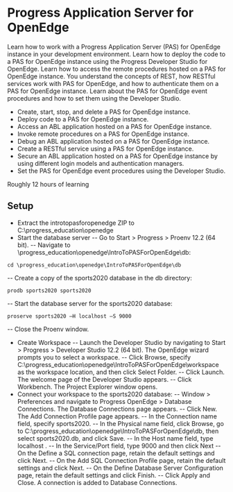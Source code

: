 # Progress Application Server for OpenEdge
Learn how to work with a Progress Application Server (PAS) for OpenEdge instance in your development environment. Learn how to deploy the code to a PAS for OpenEdge instance using the Progress Developer Studio for OpenEdge. Learn how to access the remote procedures hosted on a PAS for OpenEdge instance. You understand the concepts of REST, how RESTful services work with PAS for OpenEdge, and how to authenticate them on a PAS for OpenEdge instance. Learn about the PAS for OpenEdge event procedures and how to set them using the Developer Studio.

- Create, start, stop, and delete a PAS for OpenEdge instance.
- Deploy code to a PAS for OpenEdge instance.
- Access an ABL application hosted on a PAS for OpenEdge instance.
- Invoke remote procedures on a PAS for OpenEdge instance.
- Debug an ABL application hosted on a PAS for OpenEdge instance.
- Create a RESTful service using a PAS for OpenEdge instance.
- Secure an ABL application hosted on a PAS for OpenEdge instance by using different login models and authentication managers.
- Set the PAS for OpenEdge event procedures using the Developer Studio.

 Roughly 12 hours of learning

 ## Setup
 
- Extract the introtopasforopenedge ZIP to C:\progress_education\openedge
- Start the database server
-- Go to Start > Progress > Proenv 12.2 (64 bit).
-- Navigate to \progress_education\openedge\IntroToPASForOpenEdge\db:
```
cd \progress_education\openedge\IntroToPASForOpenEdge\db
```
-- Create a copy of the sports2020 database in the db directory:
```
prodb sports2020 sports2020
```
-- Start the database server for the sports2020 database:
```
proserve sports2020 –H localhost –S 9000 
```
-- Close the Proenv window.
- Create Workspace
-- Launch the Developer Studio by navigating to Start > Progress > Developer Studio 12.2 (64 bit). The OpenEdge wizard prompts you to select a workspace.
-- Click Browse, specify C:\progress_education\openedge\IntroToPASForOpenEdge\workspace as the workspace location, and then click Select Folder.
-- Click Launch. The welcome page of the Developer Studio appears.
-- Click Workbench. The Project Explorer window opens.
- Connect your workspace to the sports2020 database:
-- Window > Preferences and navigate to Progress OpenEdge > Database Connections. The Database Connections page appears.
-- Click New. The Add Connection Profile page appears.
-- In the Connection name field, specify sports2020.
-- In the Physical name field, click Browse, go to C:\progress_education\openedge\IntroToPASForOpenEdge\db, then select sports2020.db, and click Save.
-- In the Host name field, type localhost .
-- In the Service/Port field, type 9000 and then click Next
-- On the Define a SQL connection page, retain the default settings and click Next.
-- On the Add SQL Connection Profile page, retain the default settings and click Next.
-- On the Define Database Server Configuration page, retain the default settings and click Finish.
-- Click Apply and Close. A connection is added to Database Connections.





